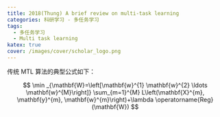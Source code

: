 ```yaml
---
title: 2018(Thung) A brief review on multi-task learning
categories: 科研学习 - 多任务学习
tags:
  - 多任务学习
  - Multi task learning
katex: true
cover: /images/cover/scholar_logo.png
---
```


传统 MTL 算法的典型公式如下：

$$
\min _{\mathbf{W}=\left[\mathbf{w}^{1} \mathbf{w}^{2} \ldots \mathbf{w}^{M}\right]} \sum_{m=1}^{M} L\left(\mathbf{X}^{m}, \mathbf{y}^{m}, \mathbf{w}^{m}\right)+\lambda \operatorname{Reg}(\mathbf{W})
$$

